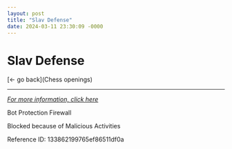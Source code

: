 ```yaml
---
layout: post
title: "Slav Defense"
date: 2024-03-11 23:30:09 -0000
---
```

Slav Defense
==============

[<- go back](Chess openings)
***
*[For more information, click here](https://www.thechesswebsite.com/slav-defense/)*

Bot Protection Firewall

Blocked because of Malicious Activities

Reference ID: 133862199765ef86511df0a

